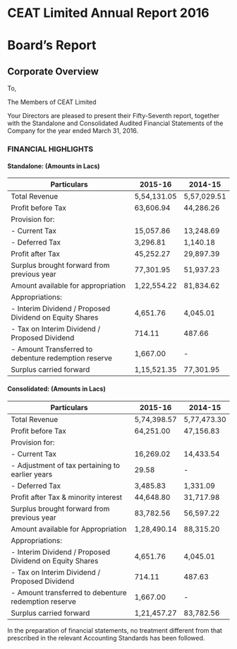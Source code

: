 # CEAT Limited Annual Report 2016

# Board’s Report

## Corporate Overview

To,

The Members of CEAT Limited

Your Directors are pleased to present their Fifty-Seventh report, together with the Standalone and Consolidated Audited Financial Statements of the Company for the year ended March 31, 2016.

### FINANCIAL HIGHLIGHTS

#### Standalone: (Amounts in Lacs)

|Particulars|2015-16|2014-15|
|---|---|---|
|Total Revenue|5,54,131.05|5,57,029.51|
|Profit before Tax|63,606.94|44,286.26|
|Provision for:| | |
|- Current Tax|15,057.86|13,248.69|
|- Deferred Tax|3,296.81|1,140.18|
|Profit after Tax|45,252.27|29,897.39|
|Surplus brought forward from previous year|77,301.95|51,937.23|
|Amount available for appropriation|1,22,554.22|81,834.62|
|Appropriations:| | |
|- Interim Dividend / Proposed Dividend on Equity Shares|4,651.76|4,045.01|
|- Tax on Interim Dividend / Proposed Dividend|714.11|487.66|
|- Amount Transferred to debenture redemption reserve|1,667.00|-|
|Surplus carried forward|1,15,521.35|77,301.95|

#### Consolidated: (Amounts in Lacs)

|Particulars|2015-16|2014-15|
|---|---|---|
|Total Revenue|5,74,398.57|5,77,473.30|
|Profit before Tax|64,251.00|47,156.83|
|Provision for:| | |
|- Current Tax|16,269.02|14,433.54|
|- Adjustment of tax pertaining to earlier years|29.58|-|
|- Deferred Tax|3,485.83|1,331.09|
|Profit after Tax & minority interest|44,648.80|31,717.98|
|Surplus brought forward from previous year|83,782.56|56,597.22|
|Amount available for Appropriation|1,28,490.14|88,315.20|
|Appropriations:| | |
|- Interim Dividend / Proposed Dividend on Equity Shares|4,651.76|4,045.01|
|- Tax on Interim Dividend / Proposed Dividend|714.11|487.63|
|- Amount transferred to debenture redemption reserve|1,667.00|-|
|Surplus carried forward|1,21,457.27|83,782.56|

In the preparation of financial statements, no treatment different from that prescribed in the relevant Accounting Standards has been followed.